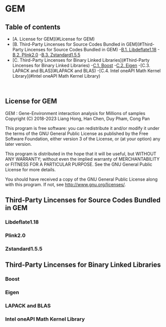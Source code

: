 # GEM
## Table of contents
- [A. License for GEM](#License for GEM)  
- [B. Third-Party Lincenses for Source Codes Bundled in GEM](#Third-Party Lincenses for Source Codes Bundled in GEM)
  -[B.1. Libdeflate1.18](#Libdeflate1.18)
  -[B.2. Plink2.0](#Plink2.0)
  -[B.3. Zstandard1.5.5](#Zstandard1.5.5)
- [C. Third-Party Lincenses for Binary Linked Libraries](#Third-Party Lincenses for Binary Linked Libraries)
  -[C.1. Boost](#Boost)
  -[C.2. Eigen](#Eigen)
  -[C.3. LAPACK and BLAS](#LAPACK and BLAS)
  -[C.4. Intel oneAPI Math Kernel Library](#Intel oneAPI Math Kernel Library)
<br />

## License for GEM
GEM : Gene-Environment interaction analysis for Millions of samples
Copyright (C) 2018-2023  Liang Hong, Han Chen, Duy Pham, Cong Pan

This program is free software: you can redistribute it and/or modify
it under the terms of the GNU General Public License as published by
the Free Software Foundation, either version 3 of the License, or
(at your option) any later version.

This program is distributed in the hope that it will be useful,
but WITHOUT ANY WARRANTY; without even the implied warranty of
MERCHANTABILITY or FITNESS FOR A PARTICULAR PURPOSE.  See the
GNU General Public License for more details.

You should have received a copy of the GNU General Public License
along with this program.  If not, see <http://www.gnu.org/licenses/>.
<br />

## Third-Party Lincenses for Source Codes Bundled in GEM
### Libdeflate1.18
### Plink2.0
### Zstandard1.5.5
## Third-Party Lincenses for Binary Linked Libraries
### Boost
### Eigen
### LAPACK and BLAS
### Intel oneAPI Math Kernel Library

